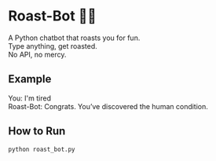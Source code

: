 # Roast-Bot 🤖🔥

A Python chatbot that roasts you for fun.  
Type anything, get roasted.  
No API, no mercy.  

## Example
You: I'm tired  
Roast-Bot: Congrats. You’ve discovered the human condition.  

## How to Run
```bash
python roast_bot.py
